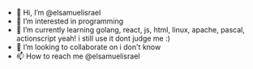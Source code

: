 - 👋 Hi, I’m @elsamuelisrael
- 👀 I’m interested in programming
- 🌱 I’m currently learning golang, react, js, html, linux, apache, pascal, actionscript yeah! i still use it dont judge me :)
- 💞️ I’m looking to collaborate on i don't know
- 📫 How to reach me @elsamuelisrael

<!---
elsamuelisrael/elsamuelisrael is a ✨ special ✨ repository because its `README.md` (this file) appears on your GitHub profile.
You can click the Preview link to take a look at your changes.
--->
